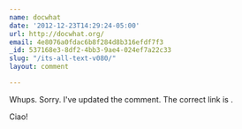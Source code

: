 ```yaml
---
name: docwhat
date: '2012-12-23T14:29:24-05:00'
url: http://docwhat.org/
email: 4e8076a0fdac6b8f284d8b316efdf7f3
_id: 537168e3-8df2-4bb3-9ae4-024ef7a22c33
slug: "/its-all-text-v080/"
layout: comment

---
```


Whups. Sorry.  I've updated the comment.  The correct link is <a href="https://github.com/docwhat/itsalltext" title="https://github.com/docwhat/itsalltext" rel="nofollow"></a>.

Ciao!
